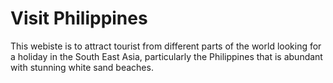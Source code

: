# Visit Philippines

This webiste is to attract tourist from different parts of the world  looking for a holiday in the South East Asia, particularly the Philippines that is abundant with stunning white sand beaches.